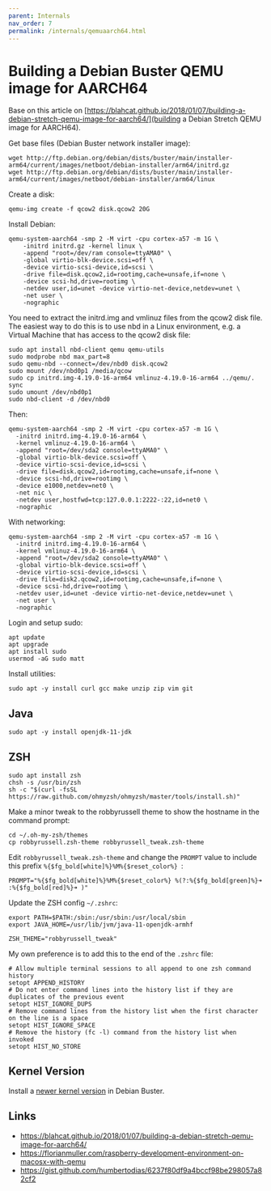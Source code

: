 ```yaml
---
parent: Internals
nav_order: 7
permalink: /internals/qemuaarch64.html
---
```


# Building a Debian Buster QEMU image for AARCH64

Base on this article on [https://blahcat.github.io/2018/01/07/building-a-debian-stretch-qemu-image-for-aarch64/](building a Debian Stretch QEMU image for AARCH64).

Get base files (Debian Buster network installer image):
```
wget http://ftp.debian.org/debian/dists/buster/main/installer-arm64/current/images/netboot/debian-installer/arm64/initrd.gz
wget http://ftp.debian.org/debian/dists/buster/main/installer-arm64/current/images/netboot/debian-installer/arm64/linux
```

Create a disk:
```
qemu-img create -f qcow2 disk.qcow2 20G
```

Install Debian:
```
qemu-system-aarch64 -smp 2 -M virt -cpu cortex-a57 -m 1G \
    -initrd initrd.gz -kernel linux \
    -append "root=/dev/ram console=ttyAMA0" \
    -global virtio-blk-device.scsi=off \
    -device virtio-scsi-device,id=scsi \
    -drive file=disk.qcow2,id=rootimg,cache=unsafe,if=none \
    -device scsi-hd,drive=rootimg \
    -netdev user,id=unet -device virtio-net-device,netdev=unet \
    -net user \
    -nographic
```

You need to extract the initrd.img and vmlinuz files from the qcow2 disk file.
The easiest way to do this is to use nbd in a Linux environment,
e.g. a Virtual Machine that has access to the qcow2 disk file:

```shell
sudo apt install nbd-client qemu qemu-utils
sudo modprobe nbd max_part=8
sudo qemu-nbd --connect=/dev/nbd0 disk.qcow2
sudo mount /dev/nbd0p1 /media/qcow
sudo cp initrd.img-4.19.0-16-arm64 vmlinuz-4.19.0-16-arm64 ../qemu/.
sync
sudo umount /dev/nbd0p1
sudo nbd-client -d /dev/nbd0
```

Then:
```
qemu-system-aarch64 -smp 2 -M virt -cpu cortex-a57 -m 1G \
  -initrd initrd.img-4.19.0-16-arm64 \
  -kernel vmlinuz-4.19.0-16-arm64 \
  -append "root=/dev/sda2 console=ttyAMA0" \
  -global virtio-blk-device.scsi=off \
  -device virtio-scsi-device,id=scsi \
  -drive file=disk.qcow2,id=rootimg,cache=unsafe,if=none \
  -device scsi-hd,drive=rootimg \
  -device e1000,netdev=net0 \
  -net nic \
  -netdev user,hostfwd=tcp:127.0.0.1:2222-:22,id=net0 \
  -nographic
```

With networking:
```
qemu-system-aarch64 -smp 2 -M virt -cpu cortex-a57 -m 1G \
  -initrd initrd.img-4.19.0-16-arm64 \
  -kernel vmlinuz-4.19.0-16-arm64 \
  -append "root=/dev/sda2 console=ttyAMA0" \
  -global virtio-blk-device.scsi=off \
  -device virtio-scsi-device,id=scsi \
  -drive file=disk2.qcow2,id=rootimg,cache=unsafe,if=none \
  -device scsi-hd,drive=rootimg \
  -netdev user,id=unet -device virtio-net-device,netdev=unet \
  -net user \
  -nographic
```

Login and setup sudo:

```
apt update
apt upgrade
apt install sudo
usermod -aG sudo matt
```

Install utilities:
```
sudo apt -y install curl gcc make unzip zip vim git
```

## Java

```shell
sudo apt -y install openjdk-11-jdk
```

## ZSH

```shell
sudo apt install zsh
chsh -s /usr/bin/zsh
sh -c "$(curl -fsSL https://raw.github.com/ohmyzsh/ohmyzsh/master/tools/install.sh)"
```

Make a minor tweak to the robbyrussell theme to show the hostname in the command prompt:
```
cd ~/.oh-my-zsh/themes
cp robbyrussell.zsh-theme robbyrussell_tweak.zsh-theme
```

Edit `robbyrussell_tweak.zsh-theme` and change the `PROMPT` value to include this prefix `%{$fg_bold[white]%}%M%{$reset_color%} `:
```
PROMPT="%{$fg_bold[white]%}%M%{$reset_color%} %(?:%{$fg_bold[green]%}➜ :%{$fg_bold[red]%}➜ )"
```

Update the ZSH config `~/.zshrc`:
```
export PATH=$PATH:/sbin:/usr/sbin:/usr/local/sbin
export JAVA_HOME=/usr/lib/jvm/java-11-openjdk-armhf

ZSH_THEME="robbyrussell_tweak"
```

My own preference is to add this to the end of the `.zshrc` file:
```
# Allow multiple terminal sessions to all append to one zsh command history
setopt APPEND_HISTORY
# Do not enter command lines into the history list if they are duplicates of the previous event
setopt HIST_IGNORE_DUPS
# Remove command lines from the history list when the first character on the line is a space
setopt HIST_IGNORE_SPACE
# Remove the history (fc -l) command from the history list when invoked
setopt HIST_NO_STORE
```

## Kernel Version

Install a [newer kernel version](https://jensd.be/968/linux/install-a-newer-kernel-in-debian-10-buster-stable) in Debian Buster.

## Links

* https://blahcat.github.io/2018/01/07/building-a-debian-stretch-qemu-image-for-aarch64/
* https://florianmuller.com/raspberry-development-environment-on-macosx-with-qemu
* https://gist.github.com/humbertodias/6237f80df9a4bccf98be298057a82cf2
